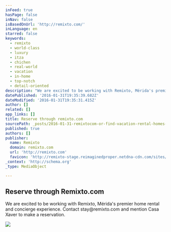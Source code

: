 ```yaml
---
inFeed: true
hasPage: false
inNav: false
isBasedOnUrl: 'http://remixto.com/'
inLanguage: en
starred: false
keywords:
  - remixto
  - world-class
  - luxury
  - itza
  - chichen
  - real-world
  - vacation
  - in-home
  - top-notch
  - detail-oriented
description: "We are excited to be working with Remixto, Mérida's premier home rental and concierge experience. Contact stay@remixto.com and mention Casa Xaver to make a reservation."
datePublished: '2016-01-31T19:35:39.682Z'
dateModified: '2016-01-31T19:35:31.415Z'
author: []
related: []
app_links: []
title: Reserve through remixto.com
sourcePath: _posts/2016-01-31-remixtocom-or-find-vacation-rental-homes-in-merida-and-the-y.md
published: true
authors: []
publisher:
  name: Remixto
  domain: remixto.com
  url: 'http://remixto.com'
  favicon: 'http://remixto-stage.reimaginedproper.netdna-cdn.com/sites/default/files/favicon.ico'
_context: 'http://schema.org'
_type: MediaObject

---
```

<article style=""><h1>Reserve through Remixto.com</h1><p>We are excited to be working with Remixto, Mérida's premier home rental and concierge experience. Contact stay@remixto.com and mention Casa Xaver to make a reservation.</p><img src="https://s3-us-west-2.amazonaws.com/the-grid-img/p/4df0de90790afab18083d1caa515d129607e8f89.jpg" /></article>